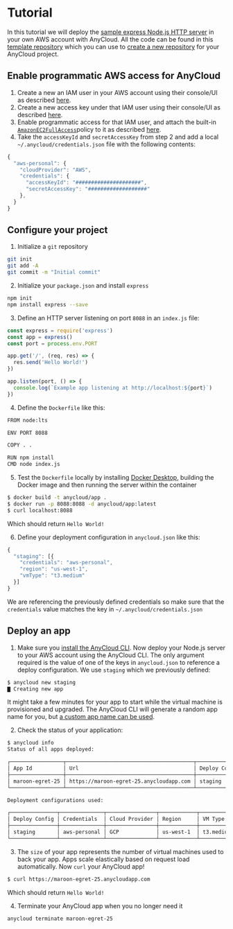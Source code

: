 # Tutorial

In this tutorial we will deploy the [sample express Node.js HTTP server](https://expressjs.com/en/starter/hello-world.html) in your own AWS account with AnyCloud. All the code can be found in this [template repository](https://github.com/alantech/hello-anycloud) which you can use to [create a new repository](https://docs.github.com/en/github/creating-cloning-and-archiving-repositories/creating-a-repository-from-a-template) for your AnyCloud project.

## Enable programmatic AWS access for AnyCloud

1. Create a new an IAM user in your AWS account using their console/UI as described [here](https://docs.aws.amazon.com/IAM/latest/UserGuide/id_users_create.html#id_users_create_console).
2. Create a new access key under that IAM user using their console/UI as described [here](https://docs.aws.amazon.com/IAM/latest/UserGuide/id_credentials_access-keys.html#Using_CreateAccessKey).
3. Enable programmatic access for that IAM user, and attach the built-in [`AmazonEC2FullAccess`](https://console.aws.amazon.com/iam/home#/policies/arn%3Aaws%3Aiam%3A%3Aaws%3Apolicy%2FAmazonEC2FullAccess)policy to it as described [here](https://docs.aws.amazon.com/IAM/latest/UserGuide/access_policies_manage-attach-detach.html#add-policies-console).
4. Take the `accessKeyId` and `secretAccessKey` from step 2 and add a local `~/.anycloud/credentials.json` file with the following contents:

```javascript
{
  "aws-personal": {
    "cloudProvider": "AWS",
    "credentials": {
      "accessKeyId": "#####################",
      "secretAccessKey": "###################"
    },
  }
}
```

## Configure your project

1) Initialize a `git` repository

```bash
git init
git add -A
git commit -m "Initial commit"
```

2) Initialize your `package.json` and install `express`

```bash
npm init
npm install express --save
```

3) Define an HTTP server listening on port `8088` in an `index.js` file:

```javascript
const express = require('express')
const app = express()
const port = process.env.PORT

app.get('/', (req, res) => {
  res.send('Hello World!')
})

app.listen(port, () => {
  console.log(`Example app listening at http://localhost:${port}`)
})
```

4) Define the `Dockerfile` like this: 

```bash
FROM node:lts

ENV PORT 8088

COPY . .

RUN npm install
CMD node index.js
```

5) Test the `Dockerfile` locally by installing [Docker Desktop](https://www.docker.com/products/docker-desktop), building the Docker image and then running the server within the container

```bash
$ docker build -t anycloud/app .
$ docker run -p 8088:8088 -d anycloud/app:latest
$ curl localhost:8088
```

Which should return `Hello World!`

6) Define your deployment configuration in `anycloud.json` like this:

```javascript
{
  "staging": [{
    "credentials": "aws-personal",
    "region": "us-west-1",
    "vmType": "t3.medium"
  }]
}
```

We are referencing the previously defined credentials so make sure that the `credentials` value matches the key in `~/.anycloud/credentials.json`

## Deploy an app

1) Make sure you [install the AnyCloud CLI](about.md#cli-installation). Now deploy your Node.js server to your AWS account using the AnyCloud CLI. The only argument required is the value of one of the keys in `anycloud.json` to reference a deploy configuration. We use `staging` which we previously defined:

```bash
$ anycloud new staging
▇ Creating new app
```

It might take a few minutes for your app to start while the virtual machine is provisioned and upgraded. The AnyCloud CLI will generate a random app name for you, but [a custom app name can be used](how-to-guides/custom-name.md). 

2) Check the status of your application:

```bash
$ anycloud info
Status of all apps deployed:

┌─────────────────┬─────────────────────────────────────────┬───────────────┬──────┬─────────┐
│ App Id          │ Url                                     │ Deploy Config │ Size │ Version │
├─────────────────┼─────────────────────────────────────────┼───────────────┼──────┼─────────┤
│ maroon-egret-25 │ https://maroon-egret-25.anycloudapp.com │ staging       │ 1    │ v0.1.34 │
└─────────────────┴─────────────────────────────────────────┴───────────────┴──────┴─────────┘

Deployment configurations used:

┌───────────────┬──────────────┬────────────────┬────────────┬───────────┐
│ Deploy Config │ Credentials  │ Cloud Provider │ Region     │ VM Type   │
├───────────────┼──────────────┼────────────────┼────────────┼───────────┤
│ staging       │ aws-personal │ GCP            │ us-west-1  │ t3.medium │
└───────────────┴──────────────┴────────────────┴────────────┴───────────┘
```

3) The `size` of your app represents the number of virtual machines used to back your app. Apps scale elastically based on request load automatically. Now `curl` your AnyCloud app!

```bash
$ curl https://maroon-egret-25.anycloudapp.com
```

Which should return `Hello World!`

4) Terminate your AnyCloud app when you no longer need it

```bash
anycloud terminate maroon-egret-25
```